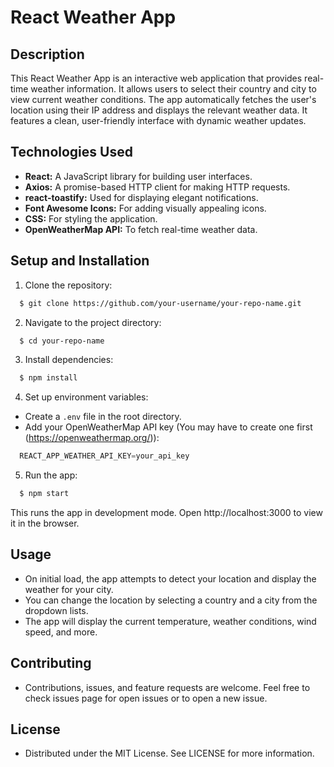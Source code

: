 # React Weather App

## Description

This React Weather App is an interactive web application that provides real-time weather information. It allows users to select their country and city to view current weather conditions. The app automatically fetches the user's location using their IP address and displays the relevant weather data. It features a clean, user-friendly interface with dynamic weather updates.

## Technologies Used

* **React:** A JavaScript library for building user interfaces.
* **Axios:** A promise-based HTTP client for making HTTP requests.
* **react-toastify:** Used for displaying elegant notifications.
* **Font Awesome Icons:** For adding visually appealing icons.
* **CSS:** For styling the application.
* **OpenWeatherMap API:** To fetch real-time weather data.

## Setup and Installation

1. Clone the repository:
```bash
  $ git clone https://github.com/your-username/your-repo-name.git
```
2. Navigate to the project directory:
```bash
  $ cd your-repo-name
```
3. Install dependencies:
```bash
  $ npm install
```
4. Set up environment variables:

  * Create a `.env` file in the root directory.
  * Add your OpenWeatherMap API key (You may have to create one first (https://openweathermap.org/)):
```javascript
  REACT_APP_WEATHER_API_KEY=your_api_key
```
5. Run the app:
```bash
  $ npm start
```
This runs the app in development mode. Open http://localhost:3000 to view it in the browser.

## Usage

* On initial load, the app attempts to detect your location and display the weather for your city.
* You can change the location by selecting a country and a city from the dropdown lists.
* The app will display the current temperature, weather conditions, wind speed, and more.

## Contributing

* Contributions, issues, and feature requests are welcome. Feel free to check issues page for open issues or to open a new issue.

## License

* Distributed under the MIT License. See LICENSE for more information.
